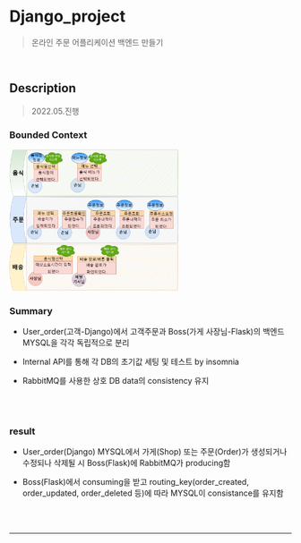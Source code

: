 # Django_project
> 온라인 주문 어플리케이션 백엔드 만들기
 <br>

## Description

> 2022.05.진행
### Bounded Context

<img src=images/Bounded_context.png  width="60%"/>


  
  <br>

### Summary

* User_order(고객-Django)에서 고객주문과 Boss(가게 사장님-Flask)의 백엔드 MYSQL을 각각 독립적으로 분리
* Internal API를 통해 각 DB의 초기값 세팅 및 테스트 by insomnia
* RabbitMQ를 사용한 상호 DB data의 consistency 유지

  

  

  <br>

  <br>
  
 
 ### result

* User_order(Django) MYSQL에서 가게(Shop) 또는 주문(Order)가 생성되거나 수정되나 삭제될 시 Boss(Flask)에 RabbitMQ가 producing함
* Boss(Flask)에서 consuming을 받고 routing_key(order_created, order_updated, order_deleted 등)에 따라 MYSQL이 consistance를 유지함

  
  <br>

  <br>

***


